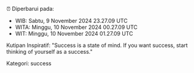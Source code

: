 ⏰ Diperbarui pada:
- WIB: Sabtu, 9 November 2024 23.27.09 UTC
- WITA: Minggu, 10 November 2024 00.27.09 UTC
- WIT: Minggu, 10 November 2024 01.27.09 UTC

Kutipan Inspiratif:
"Success is a state of mind. If you want success, start thinking of yourself as a success."


Kategori: success

